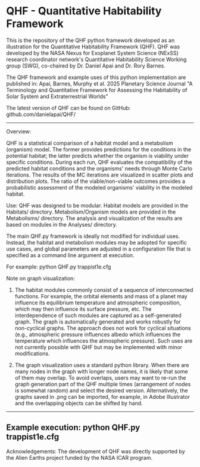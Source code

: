 # QHF - Quantitative Habitability Framework

This is the repository of the QHF python framework developed as an illustration for the Quantitative Habitability Framework (QHF). 
QHF was developed by the NASA Nexus for Exoplanet System Science (NExSS) research coordinator network's Quantitative Habitability Science Working group (SWG), co-chaired by Dr. Daniel Apai and Dr. Rory Barnes. 

The QHF framework and example uses of this python implementation are published in:
Apai, Barnes, Murphy et al. 2025 Planetary Science Journal "A Terminology and Quantitative Framework for Assessing the Habitability of Solar System and Extraterrestrial Worlds" 

The latest version of QHF can be found on GitHub: github.com/danielapai/QHF/

-------------------------------------------------------------------------------------------------------
Overview:

QHF is a statistical comparison of a habitat model and a metabolism (organism) model. The former provides predictions for the conditions in the potential habitat; the latter predicts whether the organism is viability under specific conditions. During each run, QHF evaluates the compatibility of the predicted habitat conditions and the organisms' needs through Monte Carlo iterations. The results of the MC iterations are visualized in scatter plots and distribution plots. The ratio of the viable/non-viable outcomes provides a probabilistic assessment of the modeled organisms' viability in the modeled habitat.

Use:
QHF was designed to be modular. 
Habitat models are provided in the Habitats/ directory.
Metabolism/Organism models are provided in the Metabolisms/ directory.
The analysis and visualization of the results are based on modules in the Analyses/ directory.

The main QHF.py framework is ideally not modified for individual uses. Instead, the habitat and metabolism modules may be adopted for specific use cases, and global parameters are adjusted in a configuration file that is specified as a command line argument at execution. 

For example: python QHF.py trappist1e.cfg


Note on graph visualization:
1) The habitat modules commonly consist of a sequence of interconnected functions. For example, the orbital elements and mass of a planet may influence its equilibrium temperature and atmospheric composition, which may then influence its surface pressure, etc. 
The interdependence of such modules are captured as a self-generated graph. 
The graph is automatically generated and works robustly for non-cyclical graphs. The approach does not work for cyclical situations (e.g., atmospheric pressure influences albedo which influences the temperature which influences the atmospheric pressure). Such uses are not currently possible with QHF but may be implemented with minor modifications.

2) The graph visualization uses a standard python library. When there are many nodes in the graph with longer node names, it is likely that some of them may overlap. To avoid overlaps, users may want to re-run the graph generation part of the QHF multiple times (arrangement of nodes is somewhat random) and select the desired version. Alternatively, the graphs saved in .png can be imported, for example, in Adobe Illustrator and the overlapping objects can be shifted by hand.


-------------------------------------------------------------------------------------------------------
Example execution:
python QHF.py trappist1e.cfg
-------------------------------------------------------------------------------------------------------
Acknowledgements: The development of QHF was directly supported by the Alien Earths project funded by the NASA ICAR program.
